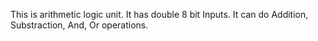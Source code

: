 This is arithmetic logic unit.
It has double 8 bit Inputs.
It can do Addition, Substraction, And, Or operations.
